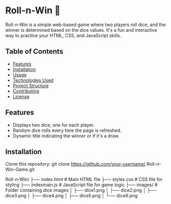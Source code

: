 # Roll-n-Win 🎲

 Roll-n-Win is a simple web-based game where two players roll dice, and the winner is determined based on the dice values. It's a fun and interactive way to practice your HTML, CSS, and JavaScript skills.

## Table of Contents
- [Features](#features)
- [Installation](#installation)
- [Usage](#usage)
- [Technologies Used](#technologies-used)
- [Project Structure](#project-structure)
- [Contributing](#contributing)
- [License](#license)

## Features
- Displays two dice, one for each player.
- Random dice rolls every time the page is refreshed.
- Dynamic title indicating the winner or if it's a draw.

## Installation
 Clone this repository:
   git clone https://github.com/your-username/ Roll-n-Win-Game.git

 Roll-n-Win/
├── index.html          # Main HTML file
├── styles.css          # CSS file for styling
├── indexmain.js        # JavaScript file for game logic
├── images/             # Folder containing dice images
│   ├── dice1.png
│   ├── dice2.png
│   ├── dice3.png
│   ├── dice4.png
│   ├── dice5.png
│   └── dice6.png

